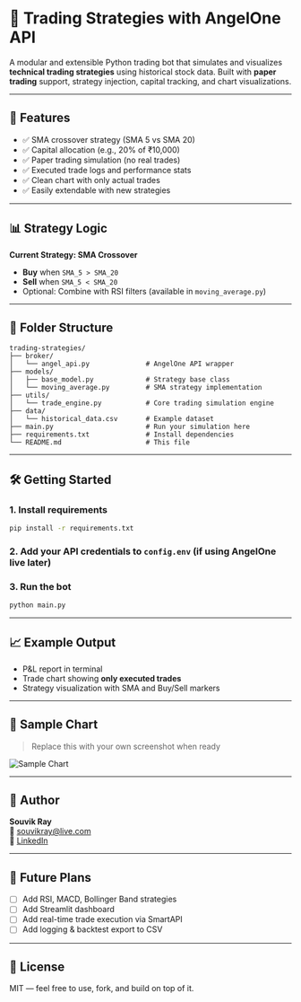 # 🧠 Trading Strategies with AngelOne API

A modular and extensible Python trading bot that simulates and visualizes **technical trading strategies** using historical stock data. Built with **paper trading** support, strategy injection, capital tracking, and chart visualizations.

---

## 🚀 Features

- ✅ SMA crossover strategy (SMA 5 vs SMA 20)
- ✅ Capital allocation (e.g., 20% of ₹10,000)
- ✅ Paper trading simulation (no real trades)
- ✅ Executed trade logs and performance stats
- ✅ Clean chart with only actual trades
- ✅ Easily extendable with new strategies

---

## 📊 Strategy Logic

**Current Strategy: SMA Crossover**
- **Buy** when `SMA_5 > SMA_20`
- **Sell** when `SMA_5 < SMA_20`
- Optional: Combine with RSI filters (available in `moving_average.py`)

---

## 📁 Folder Structure

```
trading-strategies/
├── broker/
│   └── angel_api.py              # AngelOne API wrapper
├── models/
│   ├── base_model.py             # Strategy base class
│   └── moving_average.py         # SMA strategy implementation
├── utils/
│   └── trade_engine.py           # Core trading simulation engine
├── data/
│   └── historical_data.csv       # Example dataset
├── main.py                       # Run your simulation here
├── requirements.txt              # Install dependencies
└── README.md                     # This file
```

---

## 🛠 Getting Started

### 1. Install requirements
```bash
pip install -r requirements.txt
```

### 2. Add your API credentials to `config.env` (if using AngelOne live later)

### 3. Run the bot
```bash
python main.py
```

---

## 📈 Example Output

- P&L report in terminal
- Trade chart showing **only executed trades**
- Strategy visualization with SMA and Buy/Sell markers

---

## 📸 Sample Chart

> Replace this with your own screenshot when ready

![Sample Chart](https://user-images.githubusercontent.com/placeholder/chart.png)

---

## 👤 Author

**Souvik Ray**  
📧 souvikray@live.com  
🔗 [LinkedIn](https://www.linkedin.com/in/souvik-ray-a74b93162/)

---

## 📌 Future Plans

- [ ] Add RSI, MACD, Bollinger Band strategies  
- [ ] Add Streamlit dashboard  
- [ ] Add real-time trade execution via SmartAPI  
- [ ] Add logging & backtest export to CSV  

---

## 📃 License

MIT — feel free to use, fork, and build on top of it.
